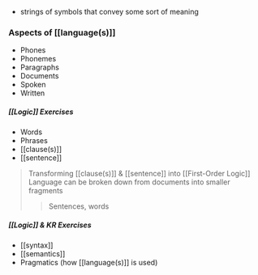 - strings of symbols that convey some sort of meaning

### Aspects of [[language(s)]]
- Phones
- Phonemes
- Paragraphs
- Documents
- Spoken
- Written
##### [[Logic]] Exercises
- Words
- Phrases
- [[clause(s)]]
- [[sentence]]
> Transforming [[clause(s)]] & [[sentence]] into [[First-Order Logic]]
> Language can be broken down from documents into smaller fragments 
> > Sentences, words

##### [[Logic]] & KR Exercises
- [[syntax]]
- [[semantics]]
- Pragmatics (how [[language(s)]] is used)